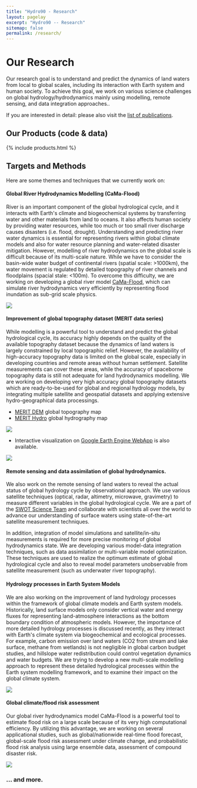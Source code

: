 ```yaml
---
title: "Hydro90 - Research"
layout: pagelay
excerpt: "Hydro90 -- Research"
sitemap: false
permalink: /research/
---
```


# Our Research

Our research goal is to understand and predict the dynamics of land waters from local to global scales, including its interaction with Earth system and human society. To achieve this goal, we work on various science challenges on global hydrology/hydrodynamics mainly using modelling, remote sensing, and data integration approaches.. 

If you are interested in detail: please also visit the [list of publications](../publications/).

## Our Products (code & data)

{% include products.html %}

## Targets and Methods

Here are some themes and techniques that we currently work on:

#### **Global River Hydrodynamics Modelling (CaMa-Flood)** 
River is an important component of the global hydrological cycle, and it interacts with Earth's climate and biogeochemical systems by transferring water and other materials from land to oceans. It also affects human society by providing water resources, while too much or too small river discharge causes disasters (i.e. flood, drought). Understanding and predicting river water dynamics is essential for representing rivers within global climate models and also for water resource planning and water-related disaster mitigation. However, modelling of river hydrodynamics on the global scale is difficult because of its multi-scale nature. While we have to consider the basin-wide water budget of continental rivers (spatial scale: >1000km), the water movement is regulated by detailed topography of river channels and floodplains (spacial stale: <100m). To overcome this difficulty, we are working on developing a global river model [CaMa-Flood](http://hydro.iis.u-tokyo.ac.jp/~yamadai/cama-flood/), which can simulate river hydrodynamics very efficiently by representing flood inundation as sub-grid scale physics.

<img src="{{ site.url }}{{ site.baseurl }}/images/slider/CaMa_model.jpg" />

#### **Improvement of global topography dataset (MERIT data series)** 
While modelling is a powerful tool to understand and predict the global hydrological cycle, its accuracy highly depends on the quality of the available topography dataset because the dynamics of land waters is largely constrained by local topographic relief. However, the availability of high-accuracy topography data is limited on the global scale, especially in developing countries and remote areas without human settlement. Satellite measurements can cover these areas, while the accuracy of spaceborne topography data is still not adequate for land hydrodynamics modelling. We are working on developing very high accuracy global topography datasets which are ready-to-be-used for global and regional hydrology models, by integrating multiple satellite and geospatial datasets and applying extensive hydro-geographical data processings. <br />

- [MERIT DEM](http://hydro.iis.u-tokyo.ac.jp/~yamadai/MERIT_Hydro/) global topography map
- [MERIT Hydro](http://hydro.iis.u-tokyo.ac.jp/~yamadai/MERIT_Hydro/) global hydrography map

<img src="{{ site.url }}{{ site.baseurl }}/images/slider/MERIT_width.jpg"/>

- Interactive visualization on [Google Earth Engine WebApp](https://meritdataset.users.earthengine.app/view/merit-hydro-visualization-and-interactive-map) is also available.

<img src="{{ site.url }}{{ site.baseurl }}/images/slider/MERIT_WebApp.jpg"/>


#### **Remote sensing and data assimilation of global hydrodynamics.**
We also work on the remote sensing of land waters to reveal the actual status of global hydrology cycle by observational approach. We use various satellite techniques (optical, radar, altimetry, microwave, gravimetry) to measure different variables in the global hydrological cycle. We are a part of the [SWOT Science Team](https://swot.jpl.nasa.gov/) and collaborate with scientists all over the world to advance our understanding of surface waters using state-of-the-art satellite measurement techniques.

In addition, integration of model simulations and satellite/in-situ measurements is required for more precise monitoring of global hydrodynamics state. We are developing various model-data integration techniques, such as data assimilation or multi-variable model optimization. These techniques are used to realize the optimum estimate of global hydrological cycle and also to reveal model parameters unobservable from satellite measurement (such as underwater river topography).

#### **Hydrology processes in Earth System Models**
We are also working on the improvement of land hydrology processes within the framework of global climate models and Earth system models. Historically, land surface models only consider vertical water and energy fluxes for representing land-atmosphere interactions as the bottom boundary condition of atmospheric models. However, the importance of more detailed hydrology processes is discussed recently, as they interact with Earth's climate system via biogeochemical and ecological processes. For example, carbon emission over land waters (CO2 from stream and lake surface, methane from wetlands) is not negligible in global carbon budget studies, and hillslope water redistribution could control vegetation dynamics and water budgets. We are trying to develop a new multi-scale modelling approach to represent these detailed hydrological processes within the Earth system modelling framework, and to examine their impact on the global climate system.

<img src="{{ site.url }}{{ site.baseurl }}/images/slider/Hillslope.jpg">

#### **Global climate/flood risk assessment**
Our global river hydrodynamics model CaMa-Flood is a powerful tool to estimate flood risk on a large scale because of its very high computational efficiency. By utilizing this advantage, we are working on several applicational studies, such as global/nationwide real-time flood forecast, global-scale flood risk assessment under climate change, and probabilistic flood risk analysis using large ensemble data, assessment of compound disaster risk.

<img src="{{ site.url }}{{ site.baseurl }}/images/slider/CaMa_Mekong.jpg" />


### ... and more.
